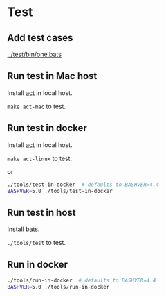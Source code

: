 # Test

## Add test cases

[../test/bin/one.bats](../test/bin/one.bats)

## Run test in Mac host

Install [act](https://github.com/nektos/act) in local host.

`make act-mac` to test.

## Run test in docker

Install [act](https://github.com/nektos/act) in local host.

`make act-linux` to test.

or

```sh
./tools/test-in-docker  # defaults to BASHVER=4.4
BASHVER=5.0 ./tools/test-in-docker
```

## Run test in host

Install [bats](https://github.com/bats-core/bats-core).

`./tools/test` to test.

## Run in docker

```sh
./tools/run-in-docker  # defaults to BASHVER=4.4
BASHVER=5.0 ./tools/run-in-docker
```
